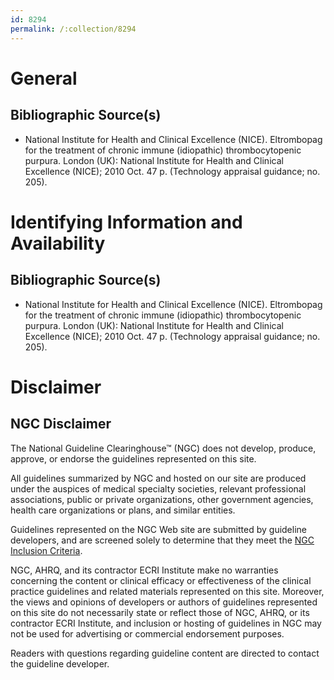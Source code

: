 ```yaml
---
id: 8294
permalink: /:collection/8294
---
```


# General

## Bibliographic Source(s)

- National Institute for Health and Clinical Excellence (NICE). Eltrombopag for the treatment of chronic immune (idiopathic) thrombocytopenic purpura. London (UK): National Institute for Health and Clinical Excellence (NICE); 2010 Oct. 47 p. (Technology appraisal guidance; no. 205).

# Identifying Information and Availability

## Bibliographic Source(s)

- National Institute for Health and Clinical Excellence (NICE). Eltrombopag for the treatment of chronic immune (idiopathic) thrombocytopenic purpura. London (UK): National Institute for Health and Clinical Excellence (NICE); 2010 Oct. 47 p. (Technology appraisal guidance; no. 205).

# Disclaimer

## NGC Disclaimer

The National Guideline Clearinghouse™ (NGC) does not develop, produce, approve, or endorse the guidelines represented on this site.

All guidelines summarized by NGC and hosted on our site are produced under the auspices of medical specialty societies, relevant professional associations, public or private organizations, other government agencies, health care organizations or plans, and similar entities.

Guidelines represented on the NGC Web site are submitted by guideline developers, and are screened solely to determine that they meet the [NGC Inclusion Criteria](/help-and-about/summaries/inclusion-criteria).

NGC, AHRQ, and its contractor ECRI Institute make no warranties concerning the content or clinical efficacy or effectiveness of the clinical practice guidelines and related materials represented on this site. Moreover, the views and opinions of developers or authors of guidelines represented on this site do not necessarily state or reflect those of NGC, AHRQ, or its contractor ECRI Institute, and inclusion or hosting of guidelines in NGC may not be used for advertising or commercial endorsement purposes.

Readers with questions regarding guideline content are directed to contact the guideline developer.

